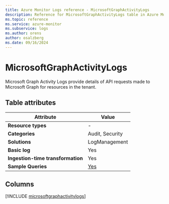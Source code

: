```yaml
---
title: Azure Monitor Logs reference - MicrosoftGraphActivityLogs
description: Reference for MicrosoftGraphActivityLogs table in Azure Monitor Logs.
ms.topic: reference
ms.service: azure-monitor
ms.subservice: logs
ms.author: orens
author: osalzberg
ms.date: 09/16/2024
---
```


# MicrosoftGraphActivityLogs

Microsoft Graph Activity Logs provide details of API requests made to Microsoft Graph for resources in the tenant.


## Table attributes

|Attribute|Value|
|---|---|
|**Resource types**|-|
|**Categories**|Audit, Security|
|**Solutions**| LogManagement|
|**Basic log**|Yes|
|**Ingestion-time transformation**|Yes|
|**Sample Queries**|[Yes](/azure/azure-monitor/reference/queries/microsoftgraphactivitylogs)|



## Columns
  
[!INCLUDE [microsoftgraphactivitylogs](~/reusable-content/ce-skilling/azure/includes/azure-monitor/reference/tables/microsoftgraphactivitylogs-include.md)]
